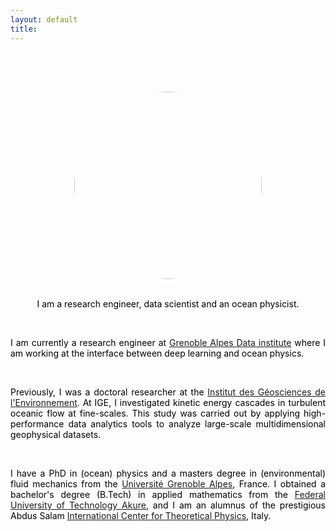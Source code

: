 ```yaml
---
layout: default
title: 
---
```

<!-- Add CSS -->
<style type="text/css">
img {
border-radius: 50%;
}

body {
color:#000000;

}
</style>


<!-- Add Java script -->
<script>
var TxtType = function(el, toRotate, period) {
this.toRotate = toRotate;
this.el = el;
this.loopNum = 0;
this.period = parseInt(period, 10) || 2000;
this.txt = '';
this.tick();
this.isDeleting = false;
};

TxtType.prototype.tick = function() {
var i = this.loopNum % this.toRotate.length;
var fullTxt = this.toRotate[i];

if (this.isDeleting) {
this.txt = fullTxt.substring(0, this.txt.length - 1);
} else {
this.txt = fullTxt.substring(0, this.txt.length + 1);
}

this.el.innerHTML = '<span class="wrap">'+this.txt+'</span>';

var that = this;
var delta = 100 - Math.random() * 100; /*this controls the speed of the text*/

if (this.isDeleting) { delta /= 2; }

if (!this.isDeleting && this.txt === fullTxt) {
delta = this.period;
this.isDeleting = true;
} else if (this.isDeleting && this.txt === '') {
this.isDeleting = false;
this.loopNum++;
delta = 500;
}

setTimeout(function() {
that.tick();
}, delta);
};

window.onload = function() {
var elements = document.getElementsByClassName('typewrite');
for (var i=0; i<elements.length; i++) {
var toRotate = elements[i].getAttribute('data-type');
var period = elements[i].getAttribute('data-period');
if (toRotate) {
new TxtType(elements[i], JSON.parse(toRotate), period);
}
}
// INJECT CSS
var css = document.createElement("style");
css.type = "text/css";
css.innerHTML = ".typewrite > .wrap { border-right: 0.08em solid #000000 }";
document.body.appendChild(css);
};
</script>
<br>


<!-- Add dynamic typing -->

<h2>
<p style='text-align: center;'>
<a href="" class="typewrite" data-period="2000" data-type='[ "Scientific Computing", "Data Science", "Applied Mathematics","High Performance Data Analytics","Ocean Physics" ]'>
<span class="wrap" color=#000000  ></span>
</a>
</p>
</h2>
<br>

<!-- Add image -->
<div style="display: flex; justify-content: center;">
<img src="{{site.baseurl}}/img/Ade.jpeg" align="middle" style="width:300px;height:300px;"> 
</div>
<br>


<p style='text-align: center;'>
I am a research engineer, data scientist and an ocean physicist.</p>
<br>

<p style='text-align: justify;'>
I am currently a research engineer at <a href="https://data-institute.univ-grenoble-alpes.fr/" target="_blank"> Grenoble Alpes Data institute</a> where I am working at the interface between deep learning and ocean physics.</p>

<br>

<p style='text-align: justify;'>
Previously, I was a doctoral researcher at the <a href="http://www.ige-grenoble.fr/" target="_blank"> Institut des Géosciences de l'Environnement</a>. At IGE, I investigated kinetic energy cascades in turbulent oceanic flow at fine-scales. This study was carried out by applying high-performance data analytics tools to analyze large-scale multidimensional geophysical datasets.</p>

<br>

<p style='text-align: justify;'>
I have a PhD in (ocean) physics and a masters degree in (environmental) fluid mechanics from the <a href="http://www.univ-grenoble-alpes.fr/" target="_blank"> Université Grenoble Alpes</a>, France. I obtained a bachelor's degree (B.Tech) in applied mathematics from the <a href="https://futa.edu.ng/" target="_blank"> Federal University of Technology Akure</a>, and I am an alumnus of the prestigious Abdus Salam <a href="https://www.ictp.it/" target="_blank"> International Center for Theoretical Physics</a>, Italy.</p>








